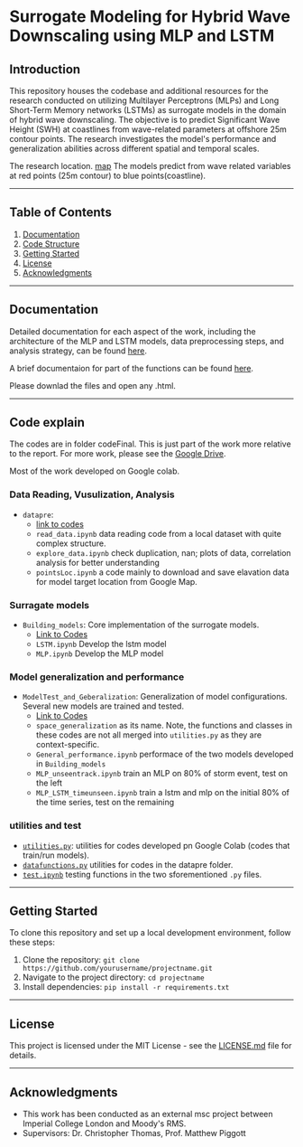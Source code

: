 # Surrogate Modeling for Hybrid Wave Downscaling using MLP and LSTM

## Introduction

This repository houses the codebase and additional resources for the research conducted on utilizing Multilayer Perceptrons (MLPs) and Long Short-Term Memory networks (LSTMs) as surrogate models in the domain of hybrid wave downscaling. The objective is to predict Significant Wave Height (SWH) at coastlines from wave-related parameters at offshore 25m contour points. The research investigates the model's performance and generalization abilities across different spatial and temporal scales.

The research location. [map](https://github.com/ese-msc-2022/irp-sm1122/blob/main/codeFinal/datapre/map.html) The models predict from wave related variables at red points (25m contour) to blue points(coastline). 

---

## Table of Contents

1. [Documentation](#documentation)
2. [Code Structure](#code-structure)
3. [Getting Started](#getting-started)
4. [License](#license)
5. [Acknowledgments](#acknowledgments)

---

## Documentation

Detailed documentation for each aspect of the work, including the architecture of the MLP and LSTM models, data preprocessing steps, and analysis strategy, can be found [here](https://github.com/ese-msc-2022/irp-sm1122/blob/main/reports/sm1122-finalreport.pdf).

A brief documentaion for part of the functions can be found [here](https://github.com/ese-msc-2022/irp-sm1122/tree/main/codeFinal/doc/build/html). 

Please downlad the files and open any .html.

---

## Code explain

The codes are in folder codeFinal. This is just part of the work more relative to the report. For more work, please see the [Google Drive](https://drive.google.com/drive/folders/1l__vH-LfxBH7RtKKLTlmnXzO2cO7QeSU?usp=drive_link).

Most of the work developed on Google colab.

### Data Reading, Vusulization, Analysis
- `datapre`:
  - [link to codes](https://github.com/ese-msc-2022/irp-sm1122/tree/main/codeFinal/datapre)
  - `read_data.ipynb` data reading code from a local dataset with quite complex structure.
  - `explore_data.ipynb` check duplication, nan; plots of data, correlation analysis for better understanding 
  - `pointsLoc.ipynb` a code mainly to download and save elavation data for model target location from Google Map.
    
### Surragate models
- `Building_models`: Core implementation of the surrogate models.
  - [Link to Codes](https://github.com/ese-msc-2022/irp-sm1122/tree/main/codeFinal/Building_models)
  - `LSTM.ipynb` Develop the lstm model
  - `MLP.ipynb` Develop the MLP model

### Model generalization and performance
- `ModelTest_and_Geberalization`: Generalization of model configurations. Several new models are trained and tested.
  - [Link to Codes](https://github.com/ese-msc-2022/irp-sm1122/tree/main/codeFinal/ModelTest_and_Generalization)
  - `space_generalization`  as its name. Note, the functions and classes in these codes are not all merged into `utilities.py` as they are context-specific. 
  - `General_performance.ipynb` performace of the two models developed in `Building_models` 
  - `MLP_unseentrack.ipynb` train an MLP on 80% of storm event, test on the left
  - `MLP_LSTM_timeunseen.ipynb` train a lstm and mlp on the initial 80% of the time series, test on the remaining

### utilities and test
  - [`utilities.py`](https://github.com/ese-msc-2022/irp-sm1122/blob/main/codeFinal/utilities.py): utilities for codes developed pn Google Colab (codes that train/run models).
  - [`datafunctions.py`](https://github.com/ese-msc-2022/irp-sm1122/blob/main/codeFinal/datapre/data_functions.py) utilities for codes in the datapre folder.
  - [`test.ipynb`](https://github.com/ese-msc-2022/irp-sm1122/blob/main/codeFinal/tests.ipynb) testing functions in the two sforementioned `.py` files.
    
---

## Getting Started

To clone this repository and set up a local development environment, follow these steps:

1. Clone the repository: `git clone https://github.com/yourusername/projectname.git`
2. Navigate to the project directory: `cd projectname`
3. Install dependencies: `pip install -r requirements.txt`

---

## License

This project is licensed under the MIT License - see the [LICENSE.md](https://github.com/ese-msc-2022/irp-sm1122/edit/main/codeFinal/LICENSE.md) file for details.

---

## Acknowledgments

- This work has been conducted as an external msc project between Imperial College London and Moody's RMS.
- Supervisors: Dr. Christopher Thomas, Prof. Matthew Piggott

